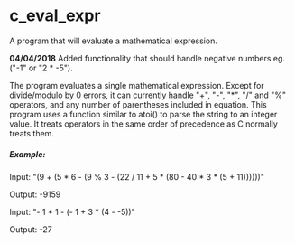 # c_eval_expr
A program that will evaluate a mathematical expression.

**04/04/2018** 
Added functionality that should handle negative numbers eg.("-1" or "2 * -5"). 

The program evaluates a single mathematical expression. Except for divide/modulo by 0 errors, it can currently handle "+", "-", "\*", "/" and "%" operators, and any number of parentheses included in equation. This program uses a function similar to atoi() to parse the string to an integer value. It treats operators in the same order of precedence as C normally treats them.

##### Example:

Input:  "(9 + (5 * 6 - (9 % 3 - (22 / 11 + 5 * (80 - 40 * 3 * (5 + 11))))))"

Output: -9159

Input: "- 1 * 1 - (- 1 + 3 * (4 - -5))"

Output: -27
